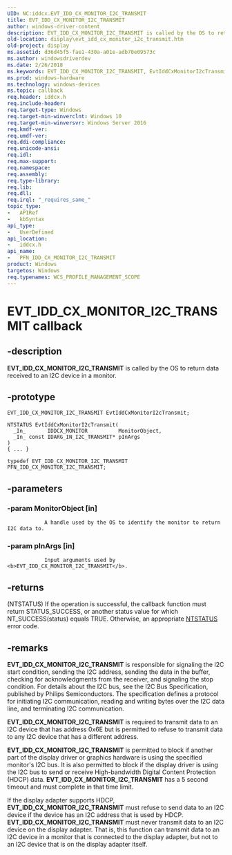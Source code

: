 ```yaml
---
UID: NC:iddcx.EVT_IDD_CX_MONITOR_I2C_TRANSMIT
title: EVT_IDD_CX_MONITOR_I2C_TRANSMIT
author: windows-driver-content
description: EVT_IDD_CX_MONITOR_I2C_TRANSMIT is called by the OS to return data received to an I2C device in a monitor.
old-location: display\evt_idd_cx_monitor_i2c_transmit.htm
old-project: display
ms.assetid: d36d45f5-fae1-430a-a01e-adb70e09573c
ms.author: windowsdriverdev
ms.date: 2/26/2018
ms.keywords: EVT_IDD_CX_MONITOR_I2C_TRANSMIT, EvtIddCxMonitorI2cTransmit, EvtIddCxMonitorI2cTransmit callback function [Display Devices], PFN_IDD_CX_MONITOR_I2C_TRANSMIT, PFN_IDD_CX_MONITOR_I2C_TRANSMIT callback function pointer [Display Devices], display.evt_idd_cx_monitor_i2c_transmit, iddcx/EvtIddCxMonitorI2cTransmit
ms.prod: windows-hardware
ms.technology: windows-devices
ms.topic: callback
req.header: iddcx.h
req.include-header: 
req.target-type: Windows
req.target-min-winverclnt: Windows 10
req.target-min-winversvr: Windows Server 2016
req.kmdf-ver: 
req.umdf-ver: 
req.ddi-compliance: 
req.unicode-ansi: 
req.idl: 
req.max-support: 
req.namespace: 
req.assembly: 
req.type-library: 
req.lib: 
req.dll: 
req.irql: "_requires_same_"
topic_type:
-	APIRef
-	kbSyntax
api_type:
-	UserDefined
api_location:
-	iddcx.h
api_name:
-	PFN_IDD_CX_MONITOR_I2C_TRANSMIT
product: Windows
targetos: Windows
req.typenames: WCS_PROFILE_MANAGEMENT_SCOPE
---
```


# EVT_IDD_CX_MONITOR_I2C_TRANSMIT callback


## -description


<b>EVT_IDD_CX_MONITOR_I2C_TRANSMIT</b> is called by the OS to return data received to an I2C device in a monitor.


## -prototype


````
EVT_IDD_CX_MONITOR_I2C_TRANSMIT EvtIddCxMonitorI2cTransmit;

NTSTATUS EvtIddCxMonitorI2cTransmit(
  _In_       IDDCX_MONITOR          MonitorObject,
  _In_ const IDARG_IN_I2C_TRANSMIT* pInArgs
)
{ ... }

typedef EVT_IDD_CX_MONITOR_I2C_TRANSMIT PFN_IDD_CX_MONITOR_I2C_TRANSMIT;
````


## -parameters




### -param MonitorObject [in]


                    
                A handle used by the OS to identify the monitor to return I2C data to.


### -param pInArgs [in]


                    
                Input arguments used by <b>EVT_IDD_CX_MONITOR_I2C_TRANSMIT</b>.


## -returns




(NTSTATUS) If the operation is successful, the callback function must return STATUS_SUCCESS, or another status value for which NT_SUCCESS(status) equals TRUE. Otherwise, an appropriate <a href="https://msdn.microsoft.com/7792201b-63bb-4db5-803d-2af02893d505">NTSTATUS</a> error code. 
                    




## -remarks



<b>EVT_IDD_CX_MONITOR_I2C_TRANSMIT</b> is responsible for signaling the I2C start condition, sending the I2C address, sending the data in the buffer, checking for acknowledgments from the receiver, and signaling the stop condition. For details about the I2C bus, see the I2C Bus Specification, published by Philips Semiconductors. The specification defines a protocol for initiating I2C communication, reading and writing bytes over the I2C data line, and terminating I2C
communication.


<b>EVT_IDD_CX_MONITOR_I2C_TRANSMIT</b> is required to transmit data to an I2C device that has address 0x6E but is permitted to refuse to transmit data to any I2C device that has a different address.


<b>EVT_IDD_CX_MONITOR_I2C_TRANSMIT</b> is permitted to block if another part of the display driver or graphics hardware is using the specified monitor's I2C bus. It is also permitted to block if the display driver is using the I2C bus to send or receive High-bandwidth Digital Content Protection (HDCP) data.
<b>EVT_IDD_CX_MONITOR_I2C_TRANSMIT</b> has a 5 second timeout and must complete in that time limit.

If the display adapter supports HDCP, <b>EVT_IDD_CX_MONITOR_I2C_TRANSMIT</b> must refuse to send data to an I2C device if the device has an I2C address that is used by HDCP.
<b>EVT_IDD_CX_MONITOR_I2C_TRANSMIT</b> must never transmit data to an I2C device on the display adapter. That is, this function can transmit data to an I2C device in a monitor that is connected to the display adapter, but not to an I2C device that is on the display adapter itself.



